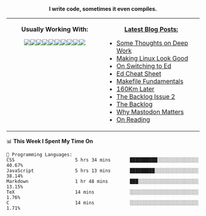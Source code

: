 <p align="center">
  <b>I write code, sometimes it even compiles.</b>
</p>

<table><tr><td valign="top" width="50%">
<p align="center">
  <b>Usually Working With:</b>
</p>
  
<p align="center">
<img src="https://img.shields.io/badge/c%20-%2300599C.svg?&style=for-the-badge&logo=c&logoColor=white"/><img src="https://img.shields.io/badge/c++%20-%2300599C.svg?&style=for-the-badge&logo=c%2B%2B&ogoColor=white"/><img src="https://img.shields.io/badge/html5%20-%23E34F26.svg?&style=for-the-badge&logo=html5&logoColor=white"/><img src="https://img.shields.io/badge/css3%20-%231572B6.svg?&style=for-the-badge&logo=css3&logoColor=white"/><img src="https://img.shields.io/badge/javascript%20-%23323330.svg?&style=for-the-badge&logo=javascript&logoColor=%23F7DF1E"/><img src="https://img.shields.io/badge/markdown-%23000000.svg?&style=for-the-badge&logo=markdown&logoColor=white"/><img src="https://img.shields.io/badge/shell_script%20-%23121011.svg?&style=for-the-badge&logo=gnu-bash&logoColor=white"/><img src="https://img.shields.io/badge/latex%20-%23008080.svg?&style=for-the-badge&logo=latex&logoColor=white"/><img src="https://img.shields.io/badge/kotlin-%230095D5.svg?&style=for-the-badge&logo=kotlin&logoColor=white"/><img src="https://img.shields.io/badge/ruby-%23CC342D.svg?&style=for-the-badge&logo=ruby&logoColor=white"/>
</p>

</td><td valign="top" width="50%">
  
<p align="center">
  <b><a href="https://0066cc.com">Latest Blog Posts:</a></b>
</p>

<!-- BLOG-POST-LIST:START -->
- [Some Thoughts on Deep Work](https://0066cc.com/blog/deepwork/)
- [Making Linux Look Good](https://0066cc.com/blog/linuxlookgood/)
- [On Switching to Ed](https://0066cc.com/blog/usingEd/)
- [Ed Cheat Sheet](https://0066cc.com/blog/edCheatSheet/)
- [Makefile Fundamentals](https://0066cc.com/blog/makefile/)
- [160Km Later](https://0066cc.com/blog/running/)
- [The Backlog Issue 2](https://0066cc.com/blog/backlog2/)
- [The Backlog](https://0066cc.com/blog/backlog/)
- [Why Mastodon Matters](https://0066cc.com/blog/mastodon/)
- [On Reading](https://0066cc.com/blog/onreading/)
<!-- BLOG-POST-LIST:END -->
</td></tr></table>

<!--START_SECTION:waka-->

📊 **This Week I Spent My Time On** 

```text
💬 Programming Languages: 
CSS                      5 hrs 34 mins       ██████████░░░░░░░░░░░░░░░   40.67% 
JavaScript               5 hrs 13 mins       █████████░░░░░░░░░░░░░░░░   38.14% 
Markdown                 1 hr 48 mins        ███░░░░░░░░░░░░░░░░░░░░░░   13.15% 
TeX                      14 mins             ░░░░░░░░░░░░░░░░░░░░░░░░░   1.76% 
C                        14 mins             ░░░░░░░░░░░░░░░░░░░░░░░░░   1.71%

```


<!--END_SECTION:waka-->
